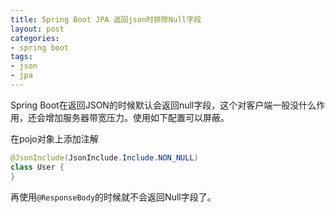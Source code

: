 ```yaml
---
title: Spring Boot JPA 返回json时排除Null字段
layout: post
categories:
- spring boot
tags:
- json
- jpa
---
```

Spring Boot在返回JSON的时候默认会返回null字段，这个对客户端一般没什么作用，还会增加服务器带宽压力。使用如下配置可以屏蔽。

在pojo对象上添加注解

```java
@JsonInclude(JsonInclude.Include.NON_NULL)
class User {
}
```

再使用`@ResponseBody`的时候就不会返回Null字段了。